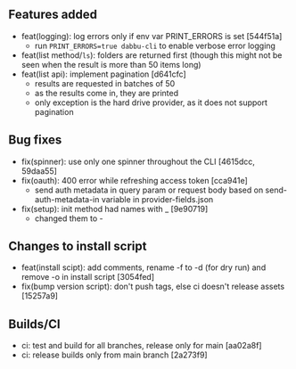 ## Features added

- feat(logging): log errors only if env var PRINT_ERRORS is set [544f51a]
	- run `PRINT_ERRORS=true dabbu-cli` to enable verbose error logging
- feat(list method/`ls`): folders are returned first (though this might not be seen when the result is more than 50 items long)
- feat(list api): implement pagination [d641cfc]
	- results are requested in batches of 50
	- as the results come in, they are printed
	- only exception is the hard drive provider, as it does not support pagination

## Bug fixes

- fix(spinner): use only one spinner throughout the CLI [4615dcc, 59daa55]
- fix(oauth): 400 error while refreshing access token [cca941e]
	- send auth metadata in query param or request body based on send-auth-metadata-in variable in provider-fields.json
- fix(setup): init method had names with _ [9e90719]
	- changed them to -	

## Changes to install script

- feat(install scipt): add comments, rename -f to -d (for dry run) and remove -o in install script [3054fed]
- fix(bump version script): don't push tags, else ci doesn't release assets [15257a9]

## Builds/CI

- ci: test and build for all branches, release only for main [aa02a8f]
- ci: release builds only from main branch [2a273f9]
